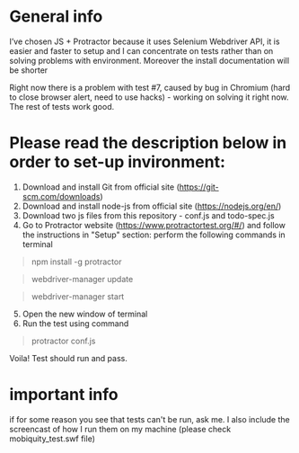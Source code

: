 # General info

I’ve chosen JS + Protractor because it uses Selenium Webdriver API, it is easier and faster to setup and I can concentrate on tests rather than on solving problems with environment. Moreover the install documentation will be shorter

Right now there is a problem with test #7, caused by bug in Chromium (hard to close browser alert, need to use hacks) - working on solving it right now. The rest of tests work good.


# Please read the description below in order to set-up invironment:

1. Download and install Git from official site (https://git-scm.com/downloads)
2. Download and install node-js from official site (https://nodejs.org/en/)
3. Download two js files from this repository - conf.js and todo-spec.js
4. Go to Protractor website (https://www.protractortest.org/#/) and follow the instructions in "Setup" section: perform the following commands in terminal

> npm install -g protractor

> webdriver-manager update

> webdriver-manager start

5. Open the new window of terminal
6. Run the test using command

>protractor conf.js

  Voila! Test should run and pass.

# important info

if for some reason you see that tests can't be run, ask me. I also include the screencast of how I run them on my machine (please check mobiquity_test.swf file)
